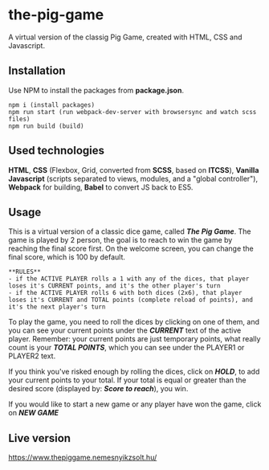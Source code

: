 # the-pig-game
A virtual version of the classig Pig Game, created with HTML, CSS and Javascript.

## Installation
Use NPM to install the packages from **package.json**.

```
npm i (install packages)
npm run start (run webpack-dev-server with browsersync and watch scss files)
npm run build (build)
```

## Used technologies
**HTML**, **CSS** (Flexbox, Grid, converted from **SCSS**, based on **ITCSS**), **Vanilla Javascript** (scripts separated to views, modules, and a "global controller"), **Webpack** for building, **Babel** to convert JS back to ES5.

## Usage
This is a virtual version of a classic dice game, called ***The Pig Game***. The game is played by 2 person, the goal is to reach to win the game by reaching the final score first.
On the welcome screen, you can change the final score, which is 100 by default.

```
**RULES**
- if the ACTIVE PLAYER rolls a 1 with any of the dices, that player loses it's CURRENT points, and it's the other player's turn
- if the ACTIVE PLAYER rolls 6 with both dices (2x6), that player loses it's CURRENT and TOTAL points (complete reload of points), and it's the next player's turn 
```
To play the game, you need to roll the dices by clicking on one of them, and you can see your current points under the ***CURRENT*** text of the active player. Remember: your current points are just temporary points, what really count is your ***TOTAL POINTS***, which you can see under the PLAYER1 or PLAYER2 text.

If you think you've risked enough by rolling the dices, click on ***HOLD***, to add your current points to your total. If your total is equal or greater than the desired score (displayed by: ***Score to reach***), you win.

If you would like to start a new game or any player have won the game, click on ***NEW GAME***

## Live version
https://www.thepiggame.nemesnyikzsolt.hu/